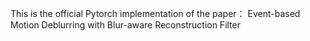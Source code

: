 This is the official Pytorch implementation of the paper： Event-based Motion Deblurring with Blur-aware Reconstruction Filter
